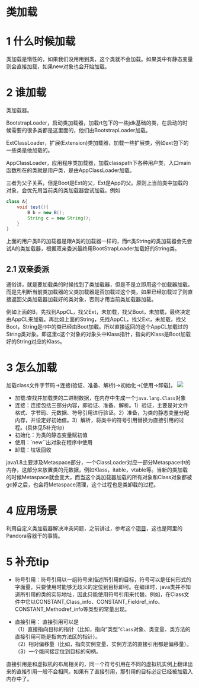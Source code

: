 # 类加载
# 1 什么时候加载
类加载是惰性的，如果我们没用用到类，这个类就不会加载。如果类中有静态变量则会直接加载，如果new对象也会开始加载。
# 2 谁加载
类加载器。

BootstrapLoader，启动类加载器，加载rt包下的一些jdk基础的类，在启动的时候需要的很多类都是这里面的，他们由BootstrapLoader加载。

ExtClassLoader，扩展(Extension)类加载器，加载一些扩展类，例如ext包下的一些类是他加载的。

AppClassLoader，应用程序类加载器，加载classpath下各种用户类，入口main函数所在的类就是用户类，是由AppClassLoader加载。

三者为父子关系，但是Boot是Ext的父，Ext是App的父。原则上当前类中加载的对象，会优先用当前类的类加载器尝试加载。例如
```java
class A{
    void test(){
        B b = new B();
        String c = new String();
    }
}
```
上面的用户类B的加载器是跟A类的加载器一样的，而rt类String的类加载器会先尝试A的类加载器，根据双亲委派最终用BootStrapLoader加载好的String类。
## 2.1 双亲委派
通俗讲，就是要加载类的时候找到了类加载器，但是不是立即用这个加载器加载。而是先判断当前类加载器的父类加载器是否加载过这个类，如果已经加载过了则直接返回父类加载器加载好的类对象，否则才用当前类加载器加载。

例如上面的B，先找到AppCL，找父Ext，未加载，找父Boot，未加载，最终决定由AppCL来加载。再比如上面的String，先找AppCL，找父Ext，未加载，找父Boot，String是rt中的类已经由Boot加载。所以直接返回的这个AppCL加载过的String类对象。即这里c这个对象的对象头中Klass指针，指向的Klass是Boot加载好的String对应的Klass。
# 3 怎么加载
加载class文件字节码->连接(验证、准备、解析)->初始化->[使用->卸载]。
![](https://note.obs.cn-north-4.myhuaweicloud.com/%E7%B1%BB%E5%8A%A0%E8%BD%BD%E8%BF%87%E7%A8%8B.png)

- 加载:查找并加载类的二进制数据，在内存中生成一个`java.lang.Class`对象
- 连接：连接包括三部分内容，即验证、准备、解析。1）验证，主要是对文件格式、字节码、元数据、符号引用进行验证。2）准备，为类的静态变量分配内存，并设定好初始值。3）解析，将类中的符号引用替换为直接引用的过程。(具体见5补充tip)
- 初始化：为类的静态变量赋初值
- 使用：`new``出对象在程序中使用
- 卸载：垃圾回收  


java1.8主要涉及Metaspace部分，一个ClassLoader对应一部分Metaspace中的内存，这部分来放置类的元数据，例如Klass，itable，vtable等。当新的类加载的时候Metaspace就会变大，而当这个类加载器加载的所有对象和Class对象都被gc掉之后，也会将Metaspace清理，这个过程也是类卸载的过程。

# 4 应用场景
利用自定义类加载器解决冲突问题，之前讲过，参考这个[项目](https://github.com/sunwu51/ClassloaderDemo)，这也是阿里的Pandora容器干的事情。

# 5 补充tip
- 符号引用：符号引用以一组符号来描述所引用的目标，符号可以是任何形式的字面量，只要使用时能够无歧义的定位到目标即可。在编译时，java类并不知道所引用的类的实际地址，因此只能使用符号引用来代替。例如，在Class文件中它以CONSTANT_Class_info、CONSTANT_Fieldref_info、CONSTANT_Methodref_info等类型的常量出现。

- 直接引用： 直接引用可以是  
（1）直接指向目标的指针（比如，指向“类型”`Class`对象、类变量、类方法的直接引用可能是指向方法区的指针）。  
（2）相对偏移量（比如，指向实例变量、实例方法的直接引用都是偏移量）。  
（3）一个能间接定位到目标的句柄。

直接引用是和虚拟机的布局相关的，同一个符号引用在不同的虚拟机实例上翻译出来的直接引用一般不会相同。如果有了直接引用，那引用的目标必定已经被加载入内存中了。
